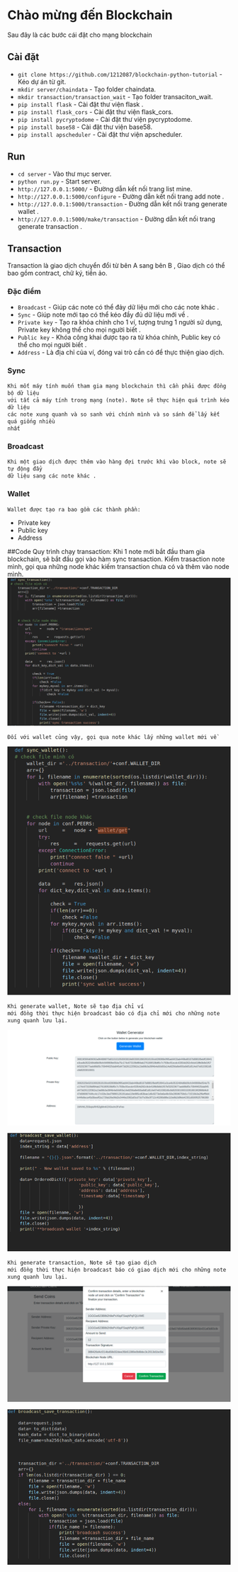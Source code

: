 # Chào mừng đến Blockchain

Sau đây là các bước cái đặt cho mạng blockchain 

## Cài đặt

* `git clone https://github.com/1212087/blockchain-python-tutorial` - Kéo dự án từ git.
* `mkdir server/chaindata` - Tạo folder chaindata.
* `mkdir transaction/transaction_wait` - Tạo folder transaciton_wait.
* `pip install flask` - Cài đặt thư viện flask .
* `pip install flask_cors` - Cài đặt thư viện flask_cors. 
* `pip install pycryptodome` - Cài đặt thư viện pycryptodome.
* `pip install base58` - Cài đặt thư viện base58.
* `pip install apscheduler` - Cài đặt thư viện apscheduler.



## Run
* `cd server` - Vào thư mục server.
* `python run.py` - Start server.
* `http://127.0.0.1:5000/` - Đường dẫn kết nối trang list mine.
* `http://127.0.0.1:5000/configure` - Đường dẫn kết nối trang add note .
* `http://127.0.0.1:5000/transaction` - Đường dẫn kết nối trang generate wallet .
* `http://127.0.0.1:5000/make/transaction` - Đường dẫn kết nối trang generate transaction .

	

## Transaction
Transaction là giao dịch chuyển đổi từ bên A sang bên B , Giao dịch có thể bao gồm contract, chữ ký, tiền ảo.
 

### Đặc điểm 

* `Broadcast` - Giúp các note có thể đảy dữ liệu mới cho các note khác .
* `Sync` - Giúp note mới tạo có thể kéo đầy đủ dữ liệu mới về .
* `Private key` - Tạo ra khóa chính cho 1 ví, tượng trưng 1 người sử dụng, Private key không thể cho mọi người biết .
* `Public key` - Khóa công khai được tạo ra từ khóa chính, Public key có thể  cho mọi người biết .
* `Address` - Là địa chỉ của ví, đóng vai trò cần có để thực thiện giao dịch. 

### Sync
    Khi mốt máy tính muốn tham gia mạng blockchain thì cần phải được đồng bộ dữ liệu
    với tất cả máy tính trong mạng (note). Note sẽ thực hiện quá trình kéo dữ liệu 
    các note xung quanh và so sanh với chính mình và so sánh để lấy kết quá giống nhiều 
    nhất
### Broadcast
    Khi một giao dịch được thêm vào hàng đợi trước khi vào block, note sẽ tự động đẩy 
    dữ liệu sang các note khác .
### Wallet 
    Wallet được tạo ra bao gồm các thành phần: 
* Private key
* Public key
* Address


##Code
    Quy trình chạy transaction:
    Khi 1 note mới bắt đầu tham gia blockchain, sẽ bắt đầu gọi vào hàm sync transaction.
    Kiểm trasaction note mình, gọi qua những node khác kiếm transaction chưa có và thêm
    vào node mình.
![Screenshot](img/sync_transaction.png)

    Đối với wallet củng vậy, gọi qua note khác lấy những wallet mới về
![Screenshot](img/sync_wallet.png)

    Khi generate wallet, Note sẽ tạo địa chỉ ví 
    mới đồng thời thực hiện broadcast báo có địa chỉ mới cho những note xung quanh lưu lại.

![Screenshot](img/generate.png)

![Screenshot](img/broadcast_wallet.png)



    Khi generate transaction, Note sẽ tạo giao dịch 
    mới đồng thời thực hiện broadcast báo có giao dịch mới cho những note xung quanh lưu lại.
![Screenshot](img/transaction.png)

![Screenshot](img/broadcast_transaction.png)
